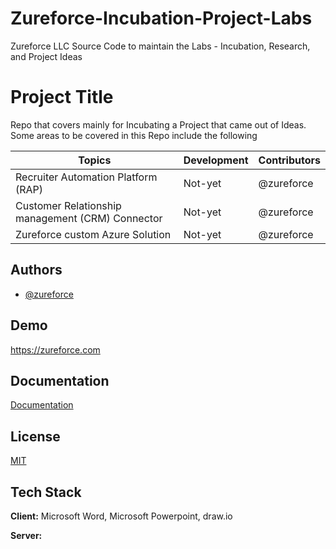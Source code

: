 # Zureforce-Incubation-Project-Labs
Zureforce LLC Source Code to maintain the Labs - Incubation, Research, and Project Ideas


# Project Title

Repo that covers mainly for Incubating a Project that came out of Ideas. Some areas to be covered in this Repo include the following


| Topics                                           | Development | Contributors |
|--------------------------------------------------|-------------|--------------|
| Recruiter Automation Platform (RAP)              | Not-yet     | @zureforce   |
| Customer Relationship management (CRM) Connector | Not-yet     | @zureforce   |
| Zureforce custom Azure Solution                  | Not-yet     | @zureforce   |


## Authors

- [@zureforce](https://www.github.com/zureforce)


## Demo

https://zureforce.com


## Documentation

[Documentation](#)


## License

[MIT](https://choosealicense.com/licenses/mit/)


## Tech Stack

**Client:** Microsoft Word, Microsoft Powerpoint, draw.io

**Server:** 


